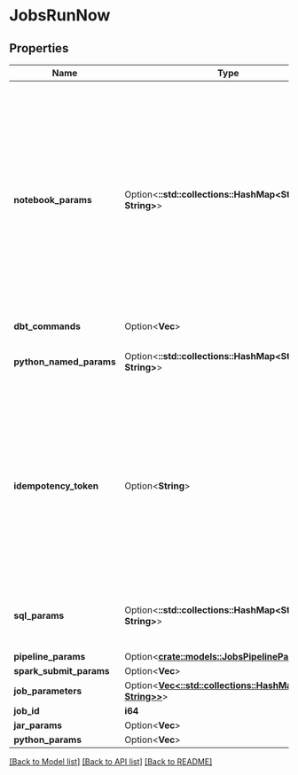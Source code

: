 # JobsRunNow

## Properties

Name | Type | Description | Notes
------------ | ------------- | ------------- | -------------
**notebook_params** | Option<**::std::collections::HashMap<String, String>**> | A map from keys to values for jobs with notebook task, for example `\\\"notebook_params\\\": {\\\"name\\\": \\\"john doe\\\", \\\"age\\\": \\\"35\\\"}`. The map is passed to the notebook and is accessible through the [Dbutilswidgets.get](https://docs.databricks.com/dev-tools/databricks-utils.html) function.  If not specified upon `run-now`, the triggered run uses the job’s base parameters.  notebook_params cannot be specified in conjunction with jar_params.  Use [Task parameter variables](https://docs.databricks.com/jobs.html#parameter-variables) to set parameters containing information about job runs.  The JSON representation of this field (for example `{\\\"notebook_params\\\":{\\\"name\\\":\\\"john doe\\\",\\\"age\\\":\\\"35\\\"}}`) cannot exceed 10,000 bytes.  | [optional]
**dbt_commands** | Option<**Vec<String>**> |  | [optional]
**python_named_params** | Option<**::std::collections::HashMap<String, String>**> | A map from keys to values for jobs with Python wheel task, for example `\"python_named_params\": {\"name\": \"task\", \"data\": \"dbfs:/path/to/Datajson\"}`. | [optional]
**idempotency_token** | Option<**String**> | An optional token to guarantee the idempotency of job run requests. If a run with the provided token already exists, the request does not create a new run but returns the ID of the existing run instead. If a run with the provided token is deleted, an error is returned.  If you specify the idempotency token, upon failure you can retry until the request succeeds. Databricks guarantees that exactly one run is launched with that idempotency token.  This token must have at most 64 characters.  For more information, see [How to ensure idempotency for jobs]( https://Kbdatabricks.com/jobs/jobs-idempotency.html). | [optional]
**sql_params** | Option<**::std::collections::HashMap<String, String>**> | A map from keys to values for jobs with SQL task, for example `\"sql_params\": {\"name\": \"john doe\", \"age\": \"35\"}`. The SQL alert task does not support custom parameters. | [optional]
**pipeline_params** | Option<[**crate::models::JobsPipelineParams**](JobsPipelineParams.md)> |  | [optional]
**spark_submit_params** | Option<**Vec<String>**> |  | [optional]
**job_parameters** | Option<[**Vec<::std::collections::HashMap<String, String>>**](map.md)> |  | [optional]
**job_id** | **i64** | The ID of the job to be executed | 
**jar_params** | Option<**Vec<String>**> |  | [optional]
**python_params** | Option<**Vec<String>**> |  | [optional]

[[Back to Model list]](../README.md#documentation-for-models) [[Back to API list]](../README.md#documentation-for-api-endpoints) [[Back to README]](../README.md)



